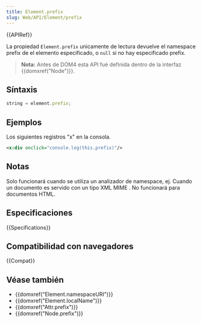 ```yaml
---
title: Element.prefix
slug: Web/API/Element/prefix
---
```


{{APIRef}}

La propiedad `Element.prefix` unicamente de lectura devuelve el namespace prefix de el elemento especificado, o `null` si no hay especificado prefix.

> **Nota:** Antes de DOM4 esta API fué definida dentro de la interfaz {{domxref("Node")}}.

## Síntaxis

```js
string = element.prefix;
```

## Ejemplos

Los siguientes registros "x" en la consola.

```xml
<x:div onclick="console.log(this.prefix)"/>
```

## Notas

Solo funcionará cuando se utiliza un analizador de namespace, ej. Cuando un documento es servido con un tipo XML MIME . No funcionará para documentos HTML.

## Especificaciones

{{Specifications}}

## Compatibilidad con navegadores

{{Compat}}

## Véase también

- {{domxref("Element.namespaceURI")}}
- {{domxref("Element.localName")}}
- {{domxref("Attr.prefix")}}
- {{domxref("Node.prefix")}}
